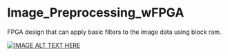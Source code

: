 # Image_Preprocessing_wFPGA
FPGA design that can apply basic filters to the image data using block ram.


[![IMAGE ALT TEXT HERE](https://img.youtube.com/vi/YOUTUBE_VIDEO_ID_HERE/0.jpg)](https://www.youtube.com/watch?v=17jBaKbqeRQ&t=24124s)
